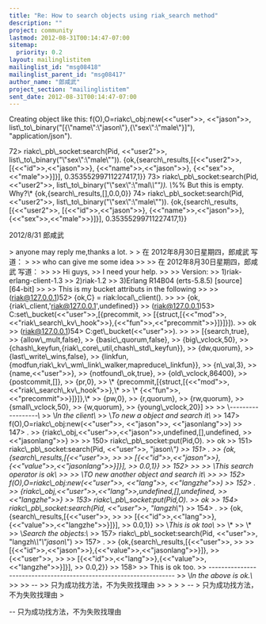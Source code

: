 ```yaml
---
title: "Re: How to search objects using riak_search method"
description: ""
project: community
lastmod: 2012-08-31T00:14:47-07:00
sitemap:
  priority: 0.2
layout: mailinglistitem
mailinglist_id: "msg08418"
mailinglist_parent_id: "msg08417"
author_name: "郎咸武"
project_section: "mailinglistitem"
sent_date: 2012-08-31T00:14:47-07:00
---
```



Creating object like this:
 f(O),O=riakc\\_obj:new(&lt;&lt;"user"&gt;&gt;, &lt;&lt;"jason"&gt;&gt;,
list\\_to\\_binary("[{\\"name\\":\\"jason\\"},{\\"sex\\":\\"male\\"}]"),
"application/json").


72&gt; riakc\\_pb\\_socket:search(Pid, &lt;&lt;"user2"&gt;&gt;,
list\\_to\\_binary("\\"sex\\":\\"male\\"")).
{ok,{search\\_results,[{&lt;&lt;"user2"&gt;&gt;,
 [{&lt;&lt;"id"&gt;&gt;,&lt;&lt;"jason"&gt;&gt;},
 {&lt;&lt;"name"&gt;&gt;,&lt;&lt;"jason"&gt;&gt;},
 {&lt;&lt;"sex"&gt;&gt;,&lt;&lt;"male"&gt;&gt;}]}],
 0.35355299711227417,1}}
73&gt; riakc\\_pb\\_socket:search(Pid, &lt;&lt;"user2"&gt;&gt;,
list\\_to\\_binary("\\"sex\\":\\"mal\\*\\"")). \\*%% But this is empty. Why?\\*
{ok,{search\\_results,[],0.0,0}}
74&gt; riakc\\_pb\\_socket:search(Pid, &lt;&lt;"user2"&gt;&gt;,
list\\_to\\_binary("\\"sex\\":\\"male\\"")).
{ok,{search\\_results,[{&lt;&lt;"user2"&gt;&gt;,
 [{&lt;&lt;"id"&gt;&gt;,&lt;&lt;"jason"&gt;&gt;},
 {&lt;&lt;"name"&gt;&gt;,&lt;&lt;"jason"&gt;&gt;},
 {&lt;&lt;"sex"&gt;&gt;,&lt;&lt;"male"&gt;&gt;}]}],
 0.35355299711227417,1}}


2012/8/31 郎咸武 

&gt; anyone may reply me,thanks a lot.
&gt;
&gt; 在 2012年8月30日星期四，郎咸武 写道：
&gt;
&gt;&gt; who can give me some idea
&gt;&gt;
&gt;&gt; 在 2012年8月30日星期四，郎咸武 写道：
&gt;&gt;
&gt;&gt; Hi guys,
&gt;&gt; I need your help.
&gt;&gt;
&gt;&gt; Version:
&gt;&gt; 1)riak-erlang-client-1.3
&gt;&gt; 2)riak-1.2
&gt;&gt; 3)Erlang R14B04 (erts-5.8.5) [source] [64-bit]
&gt;&gt;
&gt;&gt; This is my bucket attributs in the following
&gt;&gt;
&gt;&gt; (riak@127.0.0.1)52&gt; {ok,C} = riak:local\\_client().
&gt;&gt;
&gt;&gt; {ok,{riak\\_client,'riak@127.0.0.1',undefined}}
&gt;&gt; (riak@127.0.0.1)53&gt; C:set\\_bucket(&lt;&lt;"user"&gt;&gt;,[{precommit,
&gt;&gt; [{struct,[{&lt;&lt;"mod"&gt;&gt;,&lt;&lt;"riak\\_search\\_kv\\_hook"&gt;&gt;},{&lt;&lt;"fun"&gt;&gt;,&lt;&lt;"precommit"&gt;&gt;}]}]}]).
&gt;&gt; ok
&gt;&gt; (riak@127.0.0.1)54&gt; C:get\\_bucket(&lt;&lt;"user"&gt;&gt;).
&gt;&gt;
&gt;&gt; [{search,true},
&gt;&gt; {allow\\_mult,false},
&gt;&gt; {basic\\_quorum,false},
&gt;&gt; {big\\_vclock,50},
&gt;&gt; {chash\\_keyfun,{riak\\_core\\_util,chash\\_std\\_keyfun}},
&gt;&gt; {dw,quorum},
&gt;&gt; {last\\_write\\_wins,false},
&gt;&gt; {linkfun,{modfun,riak\\_kv\\_wm\\_link\\_walker,mapreduce\\_linkfun}},
&gt;&gt; {n\\_val,3},
&gt;&gt; {name,&lt;&lt;"user"&gt;&gt;},
&gt;&gt; {notfound\\_ok,true},
&gt;&gt; {old\\_vclock,86400},
&gt;&gt; {postcommit,[]},
&gt;&gt; {pr,0},
&gt;&gt; \\* {precommit,[{struct,[{&lt;&lt;"mod"&gt;&gt;,&lt;&lt;"riak\\_search\\_kv\\_hook"&gt;&gt;},\\*
&gt;&gt; \\* {&lt;&lt;"fun"&gt;&gt;,&lt;&lt;"precommit"&gt;&gt;}]}]},\\*
&gt;&gt; {pw,0},
&gt;&gt; {r,quorum},
&gt;&gt; {rw,quorum},
&gt;&gt; {small\\_vclock,50},
&gt;&gt; {w,quorum},
&gt;&gt; {young\\_vclock,20}]
&gt;&gt;
&gt;&gt; \\*------------------\\*
&gt;&gt; \\*In the client\\*
&gt;&gt; \\*To new a object and search it\\*
&gt;&gt; 147&gt; f(O),O=riakc\\_obj:new(&lt;&lt;"user"&gt;&gt;, &lt;&lt;"jason"&gt;&gt;, &lt;&lt;"jasonlang"&gt;&gt;)
&gt;&gt; 147&gt; .
&gt;&gt; {riakc\\_obj,&lt;&lt;"user"&gt;&gt;,&lt;&lt;"jason"&gt;&gt;,undefined,[],undefined,
&gt;&gt; &lt;&lt;"jasonlang"&gt;&gt;}
&gt;&gt;
&gt;&gt; 150&gt; riakc\\_pb\\_socket:put(Pid,O).
&gt;&gt; ok
&gt;&gt; 151&gt; riakc\\_pb\\_socket:search(Pid, &lt;&lt;"user"&gt;&gt;, "jason\\*")
&gt;&gt; 151&gt; .
&gt;&gt; {ok,{search\\_results,[{&lt;&lt;"user"&gt;&gt;,
&gt;&gt;
&gt;&gt; [{&lt;&lt;"id"&gt;&gt;,&lt;&lt;"jason"&gt;&gt;},{&lt;&lt;"value"&gt;&gt;,&lt;&lt;"jasonlang"&gt;&gt;}]}],
&gt;&gt; 0.0,1}}
&gt;&gt; 152&gt;
&gt;&gt;
&gt;&gt; \\*This search operator is ok\\*
&gt;&gt;
&gt;&gt; \\*TO new another object and search it\\*
&gt;&gt;
&gt;&gt; 152&gt; f(O),O=riakc\\_obj:new(&lt;&lt;"user"&gt;&gt;, &lt;&lt;"lang"&gt;&gt;, &lt;&lt;"langzhe"&gt;&gt;)
&gt;&gt; 152&gt; .
&gt;&gt; {riakc\\_obj,&lt;&lt;"user"&gt;&gt;,&lt;&lt;"lang"&gt;&gt;,undefined,[],undefined,
&gt;&gt; &lt;&lt;"langzhe"&gt;&gt;}
&gt;&gt; 153&gt; riakc\\_pb\\_socket:put(Pid,O).
&gt;&gt; ok
&gt;&gt; 154&gt; riakc\\_pb\\_socket:search(Pid, &lt;&lt;"user"&gt;&gt;, "langzh\\*")
&gt;&gt; 154&gt; .
&gt;&gt; {ok,{search\\_results,[{&lt;&lt;"user"&gt;&gt;,
&gt;&gt;
&gt;&gt; [{&lt;&lt;"id"&gt;&gt;,&lt;&lt;"lang"&gt;&gt;},{&lt;&lt;"value"&gt;&gt;,&lt;&lt;"langzhe"&gt;&gt;}]}],
&gt;&gt; 0.0,1}}
&gt;&gt; \\*This is ok too\\*
&gt;&gt; \\*
&gt;&gt; \\*
&gt;&gt; \\*Search the objects:\\*
&gt;&gt; 157&gt; riakc\\_pb\\_socket:search(Pid, &lt;&lt;"user"&gt;&gt;, "langzh\\*\\"\\"jason\\*")
&gt;&gt; 157&gt; .
&gt;&gt; {ok,{search\\_results,[{&lt;&lt;"user"&gt;&gt;,
&gt;&gt;
&gt;&gt; [{&lt;&lt;"id"&gt;&gt;,&lt;&lt;"jason"&gt;&gt;},{&lt;&lt;"value"&gt;&gt;,&lt;&lt;"jasonlang"&gt;&gt;}]},
&gt;&gt; {&lt;&lt;"user"&gt;&gt;,
&gt;&gt;
&gt;&gt; [{&lt;&lt;"id"&gt;&gt;,&lt;&lt;"lang"&gt;&gt;},{&lt;&lt;"value"&gt;&gt;,&lt;&lt;"langzhe"&gt;&gt;}]}],
&gt;&gt; 0.0,2}}
&gt;&gt; 158&gt;
&gt;&gt; This is ok too.
&gt;&gt; -------------------------------------------------------------------
&gt;&gt; \\*In the above is ok.\\*
&gt;&gt;
&gt;&gt; --
&gt;&gt; 只为成功找方法，不为失败找理由
&gt;&gt;
&gt;
&gt;
&gt; --
&gt; 只为成功找方法，不为失败找理由
&gt;

-- 
只为成功找方法，不为失败找理由
